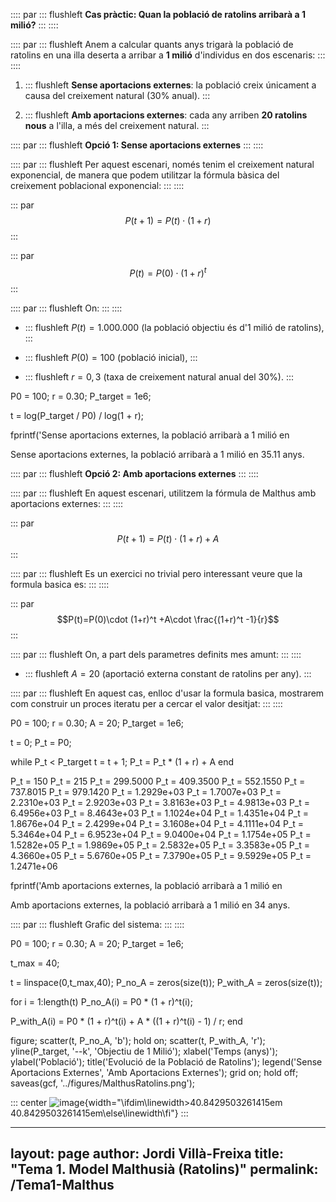 

:::: par
::: flushleft
**Cas pràctic: Quan la població de ratolins arribarà a 1 milió?**
:::
::::

:::: par
::: flushleft
Anem a calcular quants anys trigarà la població de ratolins en una illa
deserta a arribar a **1 milió** d'individus en dos escenaris:
:::
::::

1.  ::: flushleft
    **Sense aportacions externes**: la població creix únicament a causa
    del creixement natural (30% anual).
    :::

2.  ::: flushleft
    **Amb aportacions externes**: cada any arriben **20 ratolins nous**
    a l'illa, a més del creixement natural.
    :::

:::: par
::: flushleft
**Opció 1: Sense aportacions externes**
:::
::::

:::: par
::: flushleft
Per aquest escenari, només tenim el creixement natural exponencial, de
manera que podem utilitzar la fórmula bàsica del creixement poblacional
exponencial:
:::
::::

::: par
$$P(t+1)=P(t)\cdot (1+r)$$
:::

::: par
$$P(t)=P(0)\cdot (1+r)^t$$
:::

:::: par
::: flushleft
On:
:::
::::

-   ::: flushleft
    $P(t)=1.000.000$ (la població objectiu és d'1 milió de ratolins),
    :::

-   ::: flushleft
    $P(0)=100$ (població inicial),
    :::

-   ::: flushleft
    $r=0,3$ (taxa de creixement natural anual del 30%).
    :::

P0 = 100; r = 0.30; P_target = 1e6;

t = log(P_target / P0) / log(1 + r);

fprintf('Sense aportacions externes, la població arribarà a 1 milió en

Sense aportacions externes, la població arribarà a 1 milió en 35.11
anys.

:::: par
::: flushleft
**Opció 2: Amb aportacions externes**
:::
::::

:::: par
::: flushleft
En aquest escenari, utilitzem la fórmula de Malthus amb aportacions
externes:
:::
::::

::: par
$$P(t+1)=P(t)\cdot (1+r)+A$$
:::

:::: par
::: flushleft
Es un exercici no trivial pero interessant veure que la formula basica
es:
:::
::::

::: par
$$P(t)=P(0)\cdot (1+r)^t +A\cdot \frac{(1+r)^t -1}{r}$$
:::

:::: par
::: flushleft
On, a part dels parametres definits mes amunt:
:::
::::

-   ::: flushleft
    $A=20$ (aportació externa constant de ratolins per any).
    :::

:::: par
::: flushleft
En aquest cas, enlloc d'usar la formula basica, mostrarem com construir
un proces iteratu per a cercar el valor desitjat:
:::
::::

P0 = 100; r = 0.30; A = 20; P_target = 1e6;

t = 0; P_t = P0;

while P_t \< P_target t = t + 1; P_t = P_t \* (1 + r) + A end

P_t = 150 P_t = 215 P_t = 299.5000 P_t = 409.3500 P_t = 552.1550 P_t =
737.8015 P_t = 979.1420 P_t = 1.2929e+03 P_t = 1.7007e+03 P_t =
2.2310e+03 P_t = 2.9203e+03 P_t = 3.8163e+03 P_t = 4.9813e+03 P_t =
6.4956e+03 P_t = 8.4643e+03 P_t = 1.1024e+04 P_t = 1.4351e+04 P_t =
1.8676e+04 P_t = 2.4299e+04 P_t = 3.1608e+04 P_t = 4.1111e+04 P_t =
5.3464e+04 P_t = 6.9523e+04 P_t = 9.0400e+04 P_t = 1.1754e+05 P_t =
1.5282e+05 P_t = 1.9869e+05 P_t = 2.5832e+05 P_t = 3.3583e+05 P_t =
4.3660e+05 P_t = 5.6760e+05 P_t = 7.3790e+05 P_t = 9.5929e+05 P_t =
1.2471e+06

fprintf('Amb aportacions externes, la població arribarà a 1 milió en

Amb aportacions externes, la població arribarà a 1 milió en 34 anys.

:::: par
::: flushleft
Grafic del sistema:
:::
::::

P0 = 100; r = 0.30; A = 20; P_target = 1e6;

t_max = 40;

t = linspace(0,t_max,40); P_no_A = zeros(size(t)); P_with_A =
zeros(size(t));

for i = 1:length(t) P_no_A(i) = P0 \* (1 + r)\^t(i);

P_with_A(i) = P0 \* (1 + r)\^t(i) + A \* ((1 + r)\^t(i) - 1) / r; end

figure; scatter(t, P_no_A, 'b'); hold on; scatter(t, P_with_A, 'r');
yline(P_target, '--k', 'Objectiu de 1 Milió'); xlabel('Temps (anys)');
ylabel('Població'); title('Evolució de la Població de Ratolins');
legend('Sense Aportacions Externes', 'Amb Aportacions Externes'); grid
on; hold off; saveas(gcf, '../figures/MalthusRatolins.png');

::: center
![image](figure_0.png){width="\\ifdim\\linewidth>40.8429503261415em 40.8429503261415em\\else\\linewidth\\fi"}
:::

---
layout: page
author: Jordi Villà-Freixa
title: "Tema 1. Model Malthusià (Ratolins)"
permalink: /Tema1-Malthus
---